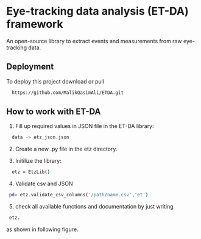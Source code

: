 
# Eye-tracking data analysis (ET-DA) framework

An open-source library to extract events and measurements from raw eye-tracking data. 






## Deployment

To deploy this project download or pull

```bash
  https://github.com/MalikQasimAli/ETDA.git
```


## How to work with ET-DA

1. Fill up required values in JSON file in the ET-DA library:

```bash
  data -> etz_json.json
```

2. Create a new .py file in the etz directory.

3. Initilize the library: 
```bash
  etz = EtzLib()
```
4. Validate csv and JSON
```bash
 pd= etz.validate_csv_columns('/path/name.csv','et')
```
5. check all available functions and documentation by just writing 
```bash
 etz.
```
as shown in following figure.
